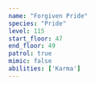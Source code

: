 ```yaml
---
name: "Forgiven Pride"
species: "Pride"
level: 115
start_floor: 47
end_floor: 49
patrol: true
mimic: false
abilities: ['Karma']
---
```

